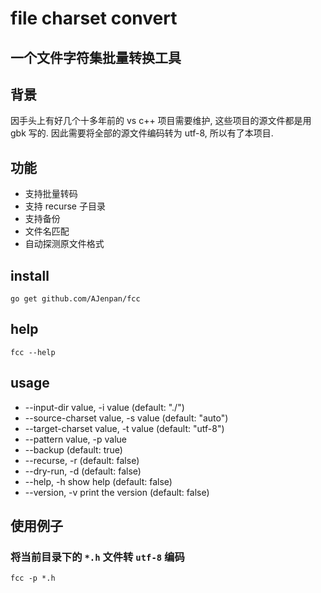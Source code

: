 # file charset convert

## 一个文件字符集批量转换工具

## 背景

因手头上有好几个十多年前的 vs c++ 项目需要维护, 这些项目的源文件都是用 gbk 写的.
因此需要将全部的源文件编码转为 utf-8, 所以有了本项目.

## 功能

- 支持批量转码
- 支持 recurse 子目录
- 支持备份
- 文件名匹配
- 自动探测原文件格式

## install

`go get github.com/AJenpan/fcc`

## help

`fcc --help`

## usage

- --input-dir value, -i value (default: "./")
- --source-charset value, -s value (default: "auto")
- --target-charset value, -t value (default: "utf-8")
- --pattern value, -p value
- --backup (default: true)
- --recurse, -r (default: false)
- --dry-run, -d (default: false)
- --help, -h show help (default: false)
- --version, -v print the version (default: false)

## 使用例子

### 将当前目录下的 `*.h` 文件转 `utf-8` 编码

`fcc -p *.h`
